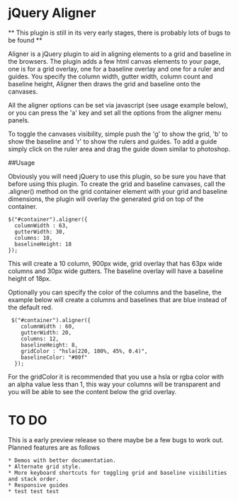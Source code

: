 jQuery Aligner
=============


** This plugin is still in its very early stages, there is probably lots of bugs to be found **

Aligner is a jQuery plugin to aid in aligning elements to a grid and baseline in the browsers. The plugin adds a few html canvas elements to your page, one is for a grid overlay, one  for a baseline overlay and one for a ruler and guides. You specify the column width, gutter width, column count and baseline height, Aligner then draws the grid and baseline onto the canvases.

All the aligner options can be set via javascript (see usage example below), or you can press the 'a' key and set all the options from the aligner menu panels.

To toggle the canvases visibility, simple push the 'g' to show the grid, 'b' to show the baseline and 'r' to show the rulers and guides. To add a guide simply click on the ruler area and drag the guide down similar to photoshop. 



##Usage

Obviously you will need jQuery to use this plugin, so be sure you have that before using this plugin. To create the grid and baseline canvases, call the .aligner() method on the grid container element with your grid and baseline dimensions, the plugin will overlay the generated grid on top of the container. 

    $("#container").aligner({
      columnWidth : 63,
      gutterWidth: 30,
      columns: 10,
      baselineHeight: 18  
    });

This will create a 10 column, 900px wide, grid overlay that has 63px wide columns and 30px wide gutters. The baseline overlay will have a baseline height of 18px. 

Optionally you can specify the color of the columns and the baseline, the example below will create a columns and baselines that are blue instead of the default red.

     $("#container").aligner({
        columnWidth : 60,
        gutterWidth: 20,
        columns: 12,
        baselineHeight: 8,
        gridColor : "hsla(220, 100%, 45%, 0.4)",
        baselineColor: "#00f"
      });
      

For the gridColor it is recommended that you use a hsla or rgba color with an alpha value less than 1, this way your columns will be transparent and you will be able to see the content below the grid overlay.


TO DO
=====

This is a early preview release so there maybe be a few bugs to work out. Planned features are as follows

 	* Demos with better documentation.
 	* Alternate grid style.
 	* More keyboard shortcuts for toggling grid and baseline visibilities and stack order.
 	* Responsive guides
	* test test test

